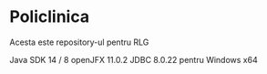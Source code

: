 # Policlinica

Acesta este repository-ul pentru RLG

Java SDK 14 / 8
openJFX 11.0.2
JDBC 8.0.22
pentru Windows x64

